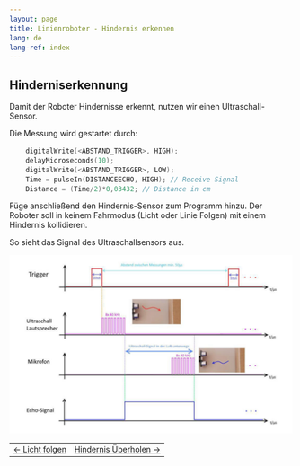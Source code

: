 ```yaml
---
layout: page
title: Linienroboter - Hindernis erkennen
lang: de
lang-ref: index
---
```



## Hinderniserkennung
Damit der Roboter Hindernisse erkennt, nutzen wir einen Ultraschall-Sensor. 

Die Messung wird gestartet durch:
```C
    digitalWrite(<ABSTAND_TRIGGER>, HIGH);
    delayMicroseconds(10);
    digitalWrite(<ABSTAND_TRIGGER>, LOW);
    Time = pulseIn(DISTANCEECHO, HIGH); // Receive Signal
    Distance = (Time/2)*0,03432; // Distance in cm
```

Füge anschließend den Hindernis-Sensor zum Programm hinzu. Der Roboter soll in keinem Fahrmodus (Licht oder Linie Folgen) mit einem Hindernis kollidieren.

So sieht das Signal des Ultraschallsensors aus.

<img src="img/ultraschallsensor.png" alt="Funktion des Ultraschallsensors">

|                  |                 |
|:-------------    | -------------:  |
|<a href="./Licht-Folgen.html"><- Licht folgen</a>|<a href="./Hindernis-ueberholen.html">Hindernis Überholen -></a>|